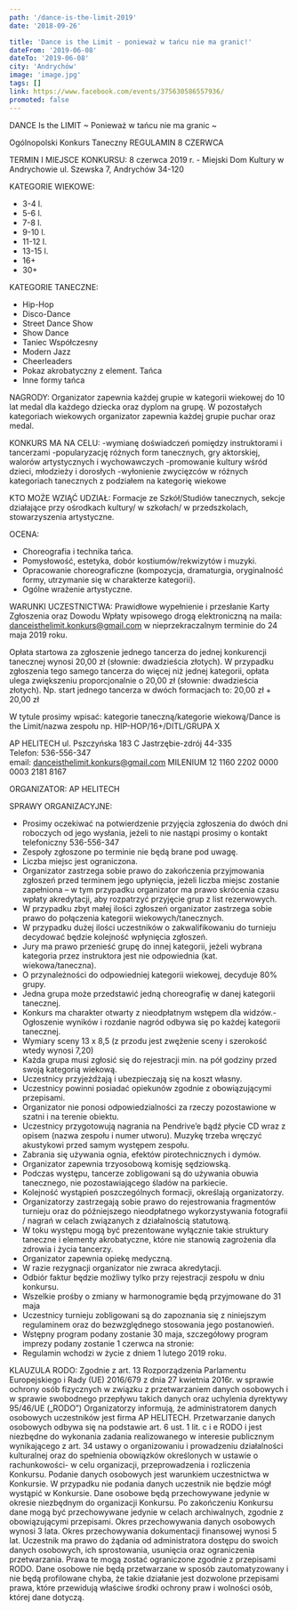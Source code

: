 ```yaml
---
path: '/dance-is-the-limit-2019'
date: '2018-09-26'

title: 'Dance is the Limit - ponieważ w tańcu nie ma granic!'
dateFrom: '2019-06-08'
dateTo: '2019-06-08'
city: 'Andrychów'
image: 'image.jpg'
tags: []
link: https://www.facebook.com/events/375630586557936/
promoted: false
---
```

DANCE Is the LIMIT
~ Ponieważ w tańcu nie ma granic ~

Ogólnopolski Konkurs  Taneczny
REGULAMIN
8 CZERWCA 

TERMIN I MIEJSCE KONKURSU:
8 czerwca 2019 r. - Miejski Dom Kultury w Andrychowie ul. Szewska 7, Andrychów 34-120

KATEGORIE WIEKOWE:
- 3-4 l.
- 5-6 l.
- 7-8 l.
- 9-10 l.
- 11-12 l.
- 13-15 l. 
- 16+
- 30+

KATEGORIE TANECZNE:
- Hip-Hop
- Disco-Dance
- Street Dance Show
- Show Dance
- Taniec Współczesny
- Modern Jazz
- Cheerleaders 
- Pokaz akrobatyczny z element. Tańca
- Inne formy tańca

NAGRODY:
Organizator zapewnia każdej grupie w kategorii wiekowej do 10 lat medal dla każdego dziecka 
oraz dyplom na grupę.
W pozostałych kategoriach wiekowych organizator zapewnia każdej grupie puchar oraz medal.

KONKURS MA NA CELU:
-wymianę doświadczeń pomiędzy instruktorami i tancerzami
-popularyzację różnych form tanecznych, gry aktorskiej, walorów artystycznych i wychowawczych
-promowanie kultury wśród dzieci, młodzieży i dorosłych
-wyłonienie zwycięzców w różnych kategoriach tanecznych z podziałem na kategorię wiekowe

KTO MOŻE WZIĄĆ UDZIAŁ:
Formacje ze Szkół/Studiów tanecznych, sekcje działające przy ośrodkach kultury/ w szkołach/ w przedszkolach, stowarzyszenia artystyczne.

OCENA:
- Choreografia i technika tańca.
- Pomysłowość, estetyka, dobór kostiumów/rekwizytów i muzyki.
- Opracowanie choreograficzne (kompozycja, dramaturgia, oryginalność formy, utrzymanie się w charakterze kategorii).
- Ogólne wrażenie artystyczne.

WARUNKI UCZESTNICTWA:
Prawidłowe wypełnienie i przesłanie Karty Zgłoszenia oraz Dowodu Wpłaty wpisowego drogą elektroniczną na maila: danceisthelimit.konkurs@gmail.com  w  nieprzekraczalnym terminie do 24 maja 2019 roku.

Opłata startowa za zgłoszenie jednego tancerza do jednej konkurencji tanecznej wynosi 20,00 zł (słownie: dwadzieścia złotych). W przypadku zgłoszenia tego samego tancerza do więcej niż jednej kategorii, opłata ulega zwiększeniu proporcjonalnie o 20,00 zł (słownie: dwadzieścia złotych).
Np. start jednego tancerza w dwóch formacjach to: 20,00 zł + 20,00 zł

 W tytule prosimy wpisać:
 kategorie taneczną/kategorie wiekową/Dance is the Limit/nazwa zespołu
np. HIP-HOP/16+/DITL/GRUPA X

	
AP HELITECH
ul. Pszczyńska 183 C 
Jastrzębie-zdrój 44-335  
Telefon: 536-556-347   
email:  danceisthelimit.konkurs@gmail.com
MILENIUM 
12 1160 2202 0000 0003 2181 8167

ORGANIZATOR: 
AP HELITECH

SPRAWY ORGANIZACYJNE:

- Prosimy oczekiwać na potwierdzenie przyjęcia zgłoszenia do dwóch dni roboczych od jego wysłania, jeżeli to nie nastąpi prosimy o kontakt telefoniczny 536-556-347 
- Zespoły zgłoszone po terminie nie będą brane pod uwagę. 
- Liczba miejsc jest ograniczona.
- Organizator zastrzega sobie prawo do zakończenia przyjmowania zgłoszeń przed terminem jego upłynięcia, jeżeli liczba miejsc zostanie zapełniona – w tym przypadku organizator ma prawo skrócenia czasu wpłaty akredytacji, aby rozpatrzyć przyjęcie grup z list rezerwowych.
- W przypadku zbyt małej ilości zgłoszeń organizator zastrzega sobie prawo do połączenia kategorii wiekowych/tanecznych.
- W przypadku dużej ilości uczestników o zakwalifikowaniu do turnieju decydować będzie kolejność wpłynięcia zgłoszeń. 
- Jury ma prawo przenieść grupę do innej kategorii, jeżeli wybrana kategoria przez instruktora jest nie odpowiednia (kat. wiekowa/taneczna).
- O przynależności do odpowiedniej kategorii wiekowej, decyduje 80% grupy. 
- Jedna grupa może przedstawić jedną choreografię w danej kategorii tanecznej.
- Konkurs ma charakter otwarty z nieodpłatnym wstępem dla widzów.- Ogłoszenie wyników i rozdanie nagród odbywa się po każdej kategorii tanecznej.
- Wymiary sceny 13 x 8,5 (z przodu jest zwężenie sceny i szerokość wtedy wynosi 7,20)
- Każda grupa musi zgłosić się do rejestracji min. na pół godziny przed swoją kategorią wiekową.
- Uczestnicy przyjeżdżają i ubezpieczają się na koszt własny.
- Uczestnicy powinni posiadać opiekunów zgodnie z obowiązującymi przepisami.
- Organizator nie ponosi odpowiedzialności za rzeczy pozostawione w szatni i na terenie obiektu.
- Uczestnicy przygotowują nagrania na Pendrive’e bądź płycie CD wraz z opisem (nazwa zespołu i numer utworu). Muzykę trzeba wręczyć akustykowi przed samym występem zespołu. 
- Zabrania się używania ognia, efektów pirotechnicznych i dymów.
- Organizator zapewnia trzyosobową komisję sędziowską.
- Podczas występu, tancerze zobligowani są do używania obuwia tanecznego, nie pozostawiającego śladów na parkiecie.
- Kolejność wystąpień poszczególnych formacji, określają organizatorzy.
- Organizatorzy zastrzegają sobie prawo do rejestrowania fragmentów turnieju oraz do późniejszego nieodpłatnego wykorzystywania fotografii / nagrań w celach związanych z działalnością statutową.
- W toku występu mogą być prezentowane wyłącznie takie struktury taneczne i elementy akrobatyczne, które nie stanowią zagrożenia dla zdrowia i życia tancerzy.
- Organizator zapewnia opiekę medyczną.
- W razie rezygnacji organizator nie zwraca akredytacji.
- Odbiór faktur będzie możliwy tylko przy rejestracji zespołu w dniu konkursu.
- Wszelkie prośby o zmiany w harmonogramie będą przyjmowane do 31 maja
- Uczestnicy turnieju zobligowani są do zapoznania się z niniejszym regulaminem oraz do bezwzględnego stosowania jego postanowień. 
- Wstępny program podany zostanie 30 maja, szczegółowy program imprezy podany zostanie 1 czerwca na stronie:
- Regulamin wchodzi w życie z dniem 1 lutego 2019 roku.

KLAUZULA RODO:
Zgodnie z art. 13 Rozporządzenia Parlamentu Europejskiego i Rady (UE) 2016/679 z dnia 27 kwietnia 2016r. w sprawie ochrony osób fizycznych w związku z przetwarzaniem danych osobowych i w sprawie swobodnego przepływu takich danych oraz uchylenia dyrektywy 95/46/UE („RODO”) Organizatorzy informują, że administratorem danych osobowych uczestników jest firma AP HELITECH. Przetwarzanie danych osobowych odbywa się na podstawie art. 6 ust. 1 lit. c i e RODO i jest niezbędne do wykonania zadania realizowanego w interesie publicznym wynikającego z art. 34 ustawy o organizowaniu i prowadzeniu działalności kulturalnej oraz do spełnienia obowiązków określonych w ustawie o rachunkowości- w celu organizacji, przeprowadzenia i rozliczenia Konkursu. Podanie danych osobowych jest warunkiem uczestnictwa w Konkursie. W przypadku  nie podania danych uczestnik nie będzie mógł wystąpić w Konkursie. Dane osobowe będą przechowywane jedynie w okresie niezbędnym do organizacji Konkursu. Po zakończeniu Konkursu dane mogą być przechowywane jedynie w celach archiwalnych, zgodnie z obowiązującymi przepisami. Okres przechowywania danych osobowych wynosi 3 lata. Okres przechowywania dokumentacji finansowej wynosi 5 lat. Uczestnik ma prawo do żądania od administratora dostępu do swoich danych osobowych, ich sprostowania, usunięcia oraz ograniczenia przetwarzania. Prawa te mogą zostać ograniczone zgodnie z przepisami RODO. Dane osobowe nie będą przetwarzane w sposób zautomatyzowany i nie będą profilowane chyba, że takie działanie jest dozwolone przepisami prawa, które przewidują właściwe środki ochrony praw i wolności osób, której dane dotyczą.
